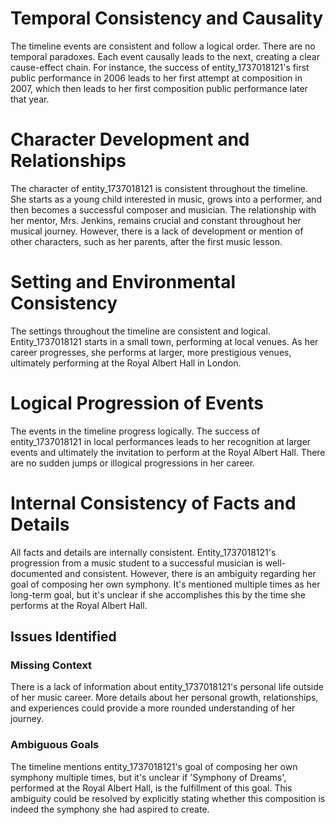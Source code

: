 # Temporal Consistency and Causality

The timeline events are consistent and follow a logical order. There are no temporal paradoxes. Each event causally leads to the next, creating a clear cause-effect chain. For instance, the success of entity_1737018121's first public performance in 2006 leads to her first attempt at composition in 2007, which then leads to her first composition public performance later that year.

# Character Development and Relationships

The character of entity_1737018121 is consistent throughout the timeline. She starts as a young child interested in music, grows into a performer, and then becomes a successful composer and musician. The relationship with her mentor, Mrs. Jenkins, remains crucial and constant throughout her musical journey. However, there is a lack of development or mention of other characters, such as her parents, after the first music lesson.

# Setting and Environmental Consistency

The settings throughout the timeline are consistent and logical. Entity_1737018121 starts in a small town, performing at local venues. As her career progresses, she performs at larger, more prestigious venues, ultimately performing at the Royal Albert Hall in London. 

# Logical Progression of Events

The events in the timeline progress logically. The success of entity_1737018121 in local performances leads to her recognition at larger events and ultimately the invitation to perform at the Royal Albert Hall. There are no sudden jumps or illogical progressions in her career.

# Internal Consistency of Facts and Details

All facts and details are internally consistent. Entity_1737018121's progression from a music student to a successful musician is well-documented and consistent. However, there is an ambiguity regarding her goal of composing her own symphony. It's mentioned multiple times as her long-term goal, but it's unclear if she accomplishes this by the time she performs at the Royal Albert Hall.

## Issues Identified

### Missing Context

There is a lack of information about entity_1737018121's personal life outside of her music career. More details about her personal growth, relationships, and experiences could provide a more rounded understanding of her journey.

### Ambiguous Goals

The timeline mentions entity_1737018121's goal of composing her own symphony multiple times, but it's unclear if 'Symphony of Dreams', performed at the Royal Albert Hall, is the fulfillment of this goal. This ambiguity could be resolved by explicitly stating whether this composition is indeed the symphony she had aspired to create.